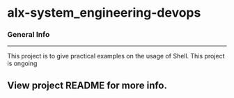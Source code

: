 # alx-system_engineering-devops

### General Info
***
This project is to give practical examples on the usage of Shell. This project is ongoing

## View project README for more info.
